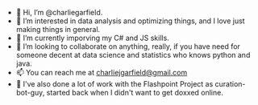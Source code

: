 - 👋 Hi, I’m @charliegarfield.
- 👀 I’m interested in data analysis and optimizing things, and I love just making things in general.
- 🌱 I’m currently imporving my C# and JS skills.
- 💞️ I’m looking to collaborate on anything, really, if you have need for someone decent at data science and statistics who knows python and java.
- 📫 You can reach me at charliejgarfield@gmail.com
- 🔎 I've also done a lot of work with the Flashpoint Project as curation-bot-guy, started back when I didn't want to get doxxed online.

<!---
charliegarfield/charliegarfield is a ✨ special ✨ repository because its `README.md` (this file) appears on your GitHub profile.
You can click the Preview link to take a look at your changes.
--->
